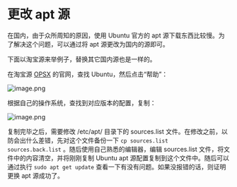 # 更改 apt 源

在国内，由于众所周知的原因，使用 Ubuntu 官方的 apt 源下载东西比较慢。为了解决这个问题，可以通过将 apt 源更改为国内的源即可。

下面以淘宝源来举例子，替换其它国内源也是一样的。

在淘宝源 [OPSX](https://opsx.alibaba.com/mirror?lang=zh-CN) 的官网，查找 Ubuntu，然后点击“帮助”：

![image.png](https://cdn.nlark.com/yuque/0/2019/png/103970/1554438318904-ed4c89e6-3ac5-490c-b70d-7c12a66efb3a.png#align=left&display=inline&height=905&name=image.png&originHeight=905&originWidth=1842&size=359026&status=done&width=1842)

根据自己的操作系统，查找到对应版本的配置，复制：

![image.png](https://cdn.nlark.com/yuque/0/2019/png/103970/1554438490948-e27cd48e-4445-47b2-9d4f-aeab8c8b084c.png#align=left&display=inline&height=784&name=image.png&originHeight=784&originWidth=1124&size=98452&status=done&width=1124)

复制完毕之后，需要修改 /etc/apt/ 目录下的 sources.list 文件。在修改之前，以防会出什么差错，先对这个文件备份一下 `cp sources.list sources.back.list` 。随后使用自己熟悉的编辑器，编辑 sources.list 文件，将文件中的内容清空，并将刚刚复制 Ubuntu apt 源配置复制到这个文件中。随后可以通过执行 `sudo apt get update` 查看一下有没有问题。如果没报错的话，则证明更换 apt 源成功了。
